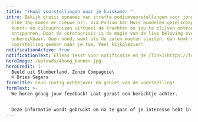 ```yaml
---
title: "?Haal voorstellingen naar je huiskamer "
intro: Bekijk gratis opnames van straffe podiumvoorstellingen voor jong en oud.
  Elke dag komen er nieuwe bij. Via Podium Aan Huis bundelen gezelschappen,
  kunst- en cultuurhuizen virtueel de krachten om jou te blijven ontroeren en
  ontspannen. Door de coronacrisis is de magie van de live beleving even
  onbereikbaar. Geen nood, want als de zalen moeten sluiten, dan komt de
  voorstelling gewoon naar je toe. Veel kijkplezier!
notificationActive: true
notificationText: Ellens Tekst voor notificatie en de [link](https://forms.gle/nFeJM4smD1UrfzSG6)
heroImage: /uploads/4hoog_banner.jpg
heroCredit: |-
  Beeld uit Slumberland, Zonzo Compagnie\
  © Dries Segers
formTitle: Leun rustig achterover en geniet van de voorstelling!
formText: >-
  We horen graag jouw feedback! Laat gerust een berichtje achter.


  Deze informatie wordt gebruikt om na te gaan of je interesse hebt in een online platform om voorstellingen te bekijken. Via e-mail stellen we je eventueel later nog vragen voor verder onderzoek naar een goed digitaal cultuurplatform.
---
```

